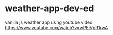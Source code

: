 # weather-app-dev-ed
vanilla js weather app using youtube video  https://www.youtube.com/watch?v=wPElVpR1rwA
